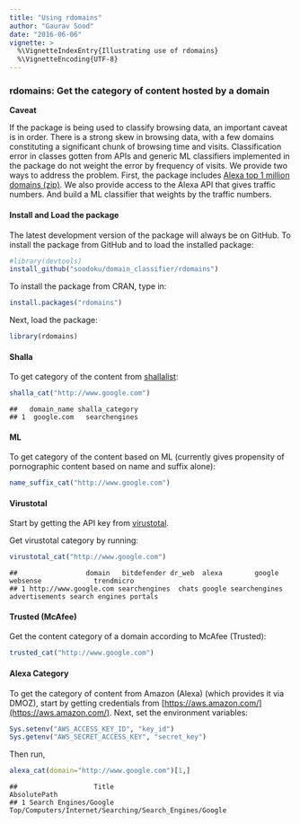 ```yaml
---
title: "Using rdomains"
author: "Gaurav Sood"
date: "2016-06-06"
vignette: >
  %\VignetteIndexEntry{Illustrating use of rdomains}
  %\VignetteEncoding{UTF-8}
---
```



### rdomains: Get the category of content hosted by a domain


**Caveat**  

If the package is being used to classify browsing data, an important caveat is in order. There is a strong skew in browsing data, with a few domains constituting a significant chunk of browsing time and visits. Classification error in classes gotten from APIs and generic ML classifiers implemented in the package do not weight the error by frequency of visits. We provide two ways to address the problem. First, the package includes [Alexa top 1 million domains (zip)](http://s3.amazonaws.com/alexa-static/top-1m.csv.zip). We also provide access to the Alexa API that gives traffic numbers. And build a ML classifier that weights by the traffic numbers. 

#### Install and Load the package

The latest development version of the package will always be on GitHub. To install the package from GitHub and to load the installed package:


```r
#library(devtools)
install_github("soodoku/domain_classifier/rdomains")
```
To install the package from CRAN, type in: 


```r
install.packages("rdomains")
```

Next, load the package:


```r
library(rdomains)
```

#### Shalla

To get category of the content from [shallalist](http://www.shallalist.de):


```r
shalla_cat("http://www.google.com")
```

```
##   domain_name shalla_category
## 1  google.com   searchengines
```
#### ML 

To get category of the content based on ML (currently gives propensity of pornographic content based on name and suffix alone):


```r
name_suffix_cat("http://www.google.com")
```

#### Virustotal

Start by getting the API key from [virustotal](https://www.virustotal.com/). 

Get virustotal category by running:


```r
virustotal_cat("http://www.google.com")
```
```
##                 domain   bitdefender dr_web  alexa        google       websense             trendmicro
## 1 http://www.google.com searchengines  chats google searchengines advertisements search engines portals
```
#### Trusted (McAfee)

Get the content category of a domain according to McAfee (Trusted):


```r
trusted_cat("http://www.google.com")
```

#### Alexa Category

To get the category of content from Amazon (Alexa) (which provides it via DMOZ), start by getting credentials from [https://aws.amazon.com/](https://aws.amazon.com/). Next, set the environment variables:


```r
Sys.setenv("AWS_ACCESS_KEY_ID", "key_id") 
Sys.getenv("AWS_SECRET_ACCESS_KEY", "secret_key")
```

Then run,


```r
alexa_cat(domain="http://www.google.com")[1,]
```

```
##                   Title                                           AbsolutePath
## 1 Search Engines/Google Top/Computers/Internet/Searching/Search_Engines/Google
```
